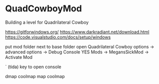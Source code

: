 # QuadCowboyMod

Building a level for Quadrilateral Cowboy

https://gitforwindows.org/
https://www.darkradiant.net/download.html
https://code.visualstudio.com/docs/setup/windows

put mod folder next to base folder
open Quadrilateral Cowboy
options -> advanced options -> Debug Console YES
Mods -> MegansSickMod -> Activate Mod

` (tida) key to open console

dmap coolmap
map coolmap